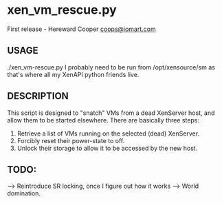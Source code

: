 xen_vm_rescue.py
================

First release - Hereward Cooper <coops@iomart.com>

USAGE
-----
./xen_vm-rescue.py
I probably need to be run from /opt/xensource/sm as that's where all
my XenAPI python friends live.

DESCRIPTION
-----------
This script is designed to "snatch" VMs from a dead XenServer host, and
allow them to be started elsewhere. There are basically three steps:
1) Retrieve a list of VMs running on the selected (dead) XenServer.
2) Forcibly reset their power-state to off.
3) Unlock their storage to allow it to be accessed by the new host.

TODO:
-----
--> Reintroduce SR locking, once I figure out how it works
--> World domination.
